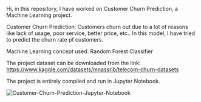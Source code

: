 Hi, in this repository, I have worked on Customer Churn Prediction, a Machine Learning project.


Customer Churn Prediction: Customers churn out due to a lot of reasons like lack of usage, poor service, better price, etc.. In this model, I have tried to predict the churn rate pf customers.


Machine Learning concept used: Random Forest Classifier



The project dataset can be downloaded from the link: https://www.kaggle.com/datasets/mnassrib/telecom-churn-datasets


The project is entirely compiled and run in Jupyter Notebook.


![Customer-Churn-Prediction-Jupyter-Notebook](https://github.com/Anandaroop-Maitra/codsoft_task-2-Customer-Churn-Prediction/assets/62735860/fbba8760-f7e4-4a26-9ad8-49471051cd9d)
